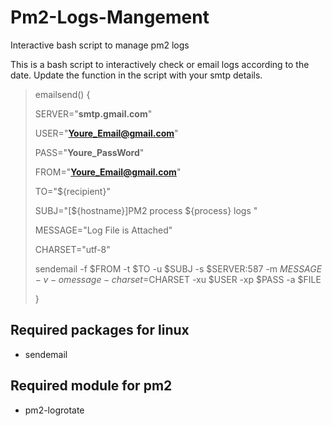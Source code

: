 
# Pm2-Logs-Mangement
Interactive bash script to manage pm2 logs

This is a bash script to interactively check or email logs according to the date.
Update the function in the script with your smtp details.


> emailsend() {
> 
> SERVER="**smtp.gmail.com**"
> 
> USER="**Youre_Email@gmail.com**"
> 
> PASS="**Youre_PassWord**"
> 
> FROM="**Youre_Email@gmail.com**"
> 
> TO="${recipient}"
> 
> SUBJ="[${hostname}]PM2 process ${process} logs "
> 
> MESSAGE="Log File is Attached"
> 
> CHARSET="utf-8"
> 
> sendemail -f $FROM -t $TO -u $SUBJ -s $SERVER:587 -m $MESSAGE -v -o
> message-charset=$CHARSET -xu $USER -xp $PASS -a $FILE
> 
> }


## Required packages for linux

 - sendemail
 
 ## Required module for pm2
 
 - pm2-logrotate
